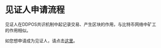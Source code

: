 # 见证人申请流程

见证人在DDPOS共识机制中起记录交易、产生区块的作用，与比特币网络中矿工的作用相似。

如您想申请成为见证人，请点击[这里](https://github.com/rui-coin/core/wiki/how_to_become_an_active_witness)。



